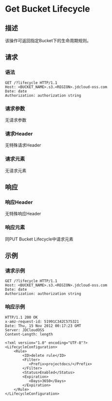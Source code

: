 # Get Bucket Lifecycle

## 描述

该操作可返回指定Bucket下的生命周期规则。

## 请求

### 语法

```
GET /?lifecycle HTTP/1.1
Host: <BUCKET_NAME>.s3.<REGION>.jdcloud-oss.com
Date: date
Authorization: authorization string
```

### 请求参数
无请求参数
### 请求Header
无特殊请求Header
### 请求元素
无请求元素

## 响应
### 响应Header
无特殊响应Header
### 响应元素
同PUT Bucket Lifecycle中请求元素

## 示例
### 请求示例
```
GET /?lifecycle HTTP/1.1
Host: <BUCKET_NAME>.s3.<REGION>.jdcloud-oss.com
Date: date
Authorization: authorization string
```
### 响应示例
```
HTTP/1.1 200 OK
x-amz-request-id: 51991C342C575321
Date: Thu, 15 Nov 2012 00:17:23 GMT
Server: JDCloudOSS
Content-Length: length

<?xml version="1.0" encoding="UTF-8"?>
<LifecycleConfiguration>
    <Rule>
        <ID>delete rule</ID>
        <Filter>
           <Prefix>projectdocs/</Prefix>
        </Filter>
        <Status>Enabled</Status>
        <Expiration>
           <Days>3650</Days>
        </Expiration>
    </Rule>
</LifecycleConfiguration>
```
